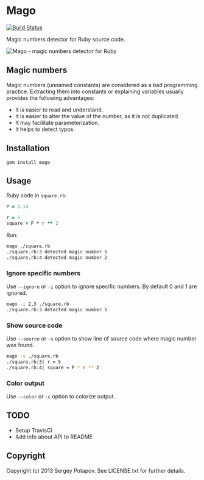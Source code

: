 # Mago

[![Build Status](https://travis-ci.org/greyblake/mago.png?branch=master)](https://travis-ci.org/greyblake/mago)

Magic numbers detector for Ruby source code.

![Mago - magic numbers detector for Ruby](http://i1078.photobucket.com/albums/w484/greyblake/ruby-mago.png)

## Magic numbers

Magic numbers (unnamed constants) are considered as a bad programming practice. Extracting them into constants or explaining variables usually provides the following advantages:
* It is easier to read and understand.
* It is easier to alter the value of the number, as it is not duplicated.
* It may facilitate parameterization.
* It helps to detect typos.

## Installation

```
gem install mago
```

## Usage

Ruby code in `square.rb`:
```ruby
P = 3.14

r = 5
square = P * r ** 2
```

Run:
```sh
mago ./square.rb
./square.rb:3 detected magic number 5
./square.rb:4 detected magic number 2
```

### Ignore specific numbers

Use `--ignore` or `-i` option to ignore specific numbers. By default 0 and 1 are ignored.

```sh
mago -i 2,3 ./square.rb
./square.rb:3 detected magic number 5
```

### Show source code

Use `--source` or `-s` option to show line of source code where magic number was found.

```sh
mago -s ./square.rb
./square.rb:3| r = 5
./square.rb:4| square = P * r ** 2
```

### Color output

Use `--color` or `-c` option to colorize output.

## TODO

* Setup TravisCI
* Add info about API to README

## Copyright

Copyright (c) 2013 Sergey Potapov. See LICENSE.txt for
further details.

